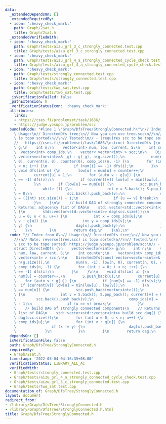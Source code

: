 ```yaml
---
data:
  _extendedDependsOn: []
  _extendedRequiredBy:
  - icon: ':heavy_check_mark:'
    path: Graph/2sat.h
    title: Graph/2sat.h
  _extendedVerifiedWith:
  - icon: ':heavy_check_mark:'
    path: Graph/tests/aizu_grl_3_c_strongly_connected.test.cpp
    title: Graph/tests/aizu_grl_3_c_strongly_connected.test.cpp
  - icon: ':heavy_check_mark:'
    path: Graph/tests/aizu_grl_4_a_strongly_connected_cycle_check.test.cpp
    title: Graph/tests/aizu_grl_4_a_strongly_connected_cycle_check.test.cpp
  - icon: ':heavy_check_mark:'
    path: Graph/tests/strongly_connected.test.cpp
    title: Graph/tests/strongly_connected.test.cpp
  - icon: ':heavy_check_mark:'
    path: Graph/tests/two_sat.test.cpp
    title: Graph/tests/two_sat.test.cpp
  _isVerificationFailed: false
  _pathExtension: h
  _verificationStatusIcon: ':heavy_check_mark:'
  attributes:
    links:
    - https://cses.fi/problemset/task/1686/
    - https://judge.yosupo.jp/problem/scc
  bundledCode: "#line 1 \"Graph/DfsTree/StronglyConnected.h\"\n// Index from 0\n//\
    \ Usage:\n// DirectedDfs tree;\n// Now you can use tree.scc\n//\n// Note: reverse(tree.scc)\
    \ is topo sorted\n//\n// Tested:\n// - (requires scc to be topo sorted) https://judge.yosupo.jp/problem/scc\n\
    // - https://cses.fi/problemset/task/1686/\nstruct DirectedDfs {\n    vector<vector<int>>\
    \ g;\n    int n;\n    vector<int> num, low, current, S;\n    int counter;\n  \
    \  vector<int> comp_ids;\n    vector< vector<int> > scc;\n\n    DirectedDfs(const\
    \ vector<vector<int>>& _g) : g(_g), n(g.size()),\n            num(n, -1), low(n,\
    \ 0), current(n, 0), counter(0), comp_ids(n, -1) {\n        for (int i = 0; i\
    \ < n; i++) {\n            if (num[i] == -1) dfs(i);\n        }\n    }\n\n   \
    \ void dfs(int u) {\n        low[u] = num[u] = counter++;\n        S.push_back(u);\n\
    \        current[u] = 1;\n        for (auto v : g[u]) {\n            if (num[v]\
    \ == -1) dfs(v);\n            if (current[v]) low[u] = min(low[u], low[v]);\n\
    \        }\n        if (low[u] == num[u]) {\n            scc.push_back(vector<int>());\n\
    \            while (1) {\n                int v = S.back(); S.pop_back(); current[v]\
    \ = 0;\n                scc.back().push_back(v);\n                comp_ids[v]\
    \ = ((int) scc.size()) - 1;\n                if (u == v) break;\n            }\n\
    \        }\n    }\n\n    // build DAG of strongly connected components\n    //\
    \ Returns: adjacency list of DAG\n    std::vector<std::vector<int>> build_scc_dag()\
    \ {\n        std::vector<std::vector<int>> dag(scc.size());\n        for (int\
    \ u = 0; u < n; u++) {\n            int x = comp_ids[u];\n            for (int\
    \ v : g[u]) {\n                int y = comp_ids[v];\n                if (x !=\
    \ y) {\n                    dag[x].push_back(y);\n                }\n        \
    \    }\n        }\n        return dag;\n    }\n};\n"
  code: "// Index from 0\n// Usage:\n// DirectedDfs tree;\n// Now you can use tree.scc\n\
    //\n// Note: reverse(tree.scc) is topo sorted\n//\n// Tested:\n// - (requires\
    \ scc to be topo sorted) https://judge.yosupo.jp/problem/scc\n// - https://cses.fi/problemset/task/1686/\n\
    struct DirectedDfs {\n    vector<vector<int>> g;\n    int n;\n    vector<int>\
    \ num, low, current, S;\n    int counter;\n    vector<int> comp_ids;\n    vector<\
    \ vector<int> > scc;\n\n    DirectedDfs(const vector<vector<int>>& _g) : g(_g),\
    \ n(g.size()),\n            num(n, -1), low(n, 0), current(n, 0), counter(0),\
    \ comp_ids(n, -1) {\n        for (int i = 0; i < n; i++) {\n            if (num[i]\
    \ == -1) dfs(i);\n        }\n    }\n\n    void dfs(int u) {\n        low[u] =\
    \ num[u] = counter++;\n        S.push_back(u);\n        current[u] = 1;\n    \
    \    for (auto v : g[u]) {\n            if (num[v] == -1) dfs(v);\n          \
    \  if (current[v]) low[u] = min(low[u], low[v]);\n        }\n        if (low[u]\
    \ == num[u]) {\n            scc.push_back(vector<int>());\n            while (1)\
    \ {\n                int v = S.back(); S.pop_back(); current[v] = 0;\n       \
    \         scc.back().push_back(v);\n                comp_ids[v] = ((int) scc.size())\
    \ - 1;\n                if (u == v) break;\n            }\n        }\n    }\n\n\
    \    // build DAG of strongly connected components\n    // Returns: adjacency\
    \ list of DAG\n    std::vector<std::vector<int>> build_scc_dag() {\n        std::vector<std::vector<int>>\
    \ dag(scc.size());\n        for (int u = 0; u < n; u++) {\n            int x =\
    \ comp_ids[u];\n            for (int v : g[u]) {\n                int y = comp_ids[v];\n\
    \                if (x != y) {\n                    dag[x].push_back(y);\n   \
    \             }\n            }\n        }\n        return dag;\n    }\n};\n"
  dependsOn: []
  isVerificationFile: false
  path: Graph/DfsTree/StronglyConnected.h
  requiredBy:
  - Graph/2sat.h
  timestamp: '2022-03-04 04:16:35+08:00'
  verificationStatus: LIBRARY_ALL_AC
  verifiedWith:
  - Graph/tests/strongly_connected.test.cpp
  - Graph/tests/aizu_grl_4_a_strongly_connected_cycle_check.test.cpp
  - Graph/tests/aizu_grl_3_c_strongly_connected.test.cpp
  - Graph/tests/two_sat.test.cpp
documentation_of: Graph/DfsTree/StronglyConnected.h
layout: document
redirect_from:
- /library/Graph/DfsTree/StronglyConnected.h
- /library/Graph/DfsTree/StronglyConnected.h.html
title: Graph/DfsTree/StronglyConnected.h
---
```

